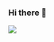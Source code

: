 ### Hi there 👋

<img align="left" src="https://github-readme-stats.vercel.app/api?username=yfukai&count_private=true&show_icons=true" />
